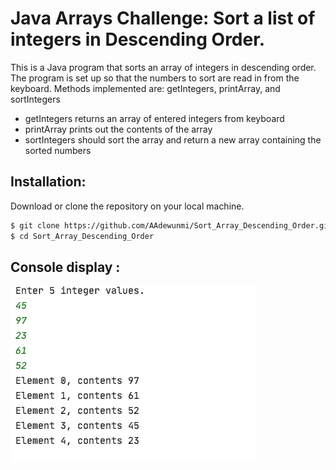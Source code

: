 # Java Arrays Challenge: Sort a list of integers in Descending Order.

This is a Java program that sorts an array of integers in descending order.
The program is set up so that the numbers to sort are read in from the keyboard.
Methods implemented are: getIntegers, printArray, and sortIntegers
- getIntegers returns an array of entered integers from keyboard
- printArray prints out the contents of the array
- sortIntegers should sort the array and return a new array containing the sorted numbers

## Installation: 

Download or clone the repository on your local machine.

```sh
$ git clone https://github.com/AAdewunmi/Sort_Array_Descending_Order.git
$ cd Sort_Array_Descending_Order
```
## Console display : 

![Image of Console](src/com/JavaArrays/screenshot.png )

